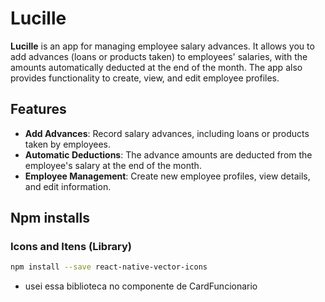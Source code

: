 # Lucille

**Lucille** is an app for managing employee salary advances. It allows you to add advances (loans or products taken) to employees' salaries, with the amounts automatically deducted at the end of the month. The app also provides functionality to create, view, and edit employee profiles.

## Features
- **Add Advances**: Record salary advances, including loans or products taken by employees.
- **Automatic Deductions**: The advance amounts are deducted from the employee's salary at the end of the month.
- **Employee Management**: Create new employee profiles, view details, and edit information.

## Npm installs

### Icons and Itens (Library)

```bash
npm install --save react-native-vector-icons
```
- usei essa biblioteca no componente de CardFuncionario